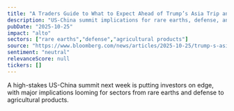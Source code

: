 ```yaml
---
title: "A Traders Guide to What to Expect Ahead of Trump’s Asia Trip and Xi Meeting"
description: "US-China summit implications for rare earths, defense, and agricultural products"
pubDate: "2025-10-25"
impact: "alto"
sectors: ["rare earths","defense","agricultural products"]
source: "https://www.bloomberg.com/news/articles/2025-10-25/trump-s-asia-trip-xi-meeting-what-to-expect-for-rare-earths-soybeans-taiwan"
sentiment: "neutral"
relevanceScore: null
tickers: []
---
```


A high-stakes US-China summit next week is putting investors on edge, with major implications looming for sectors from rare earths and defense to agricultural products.
